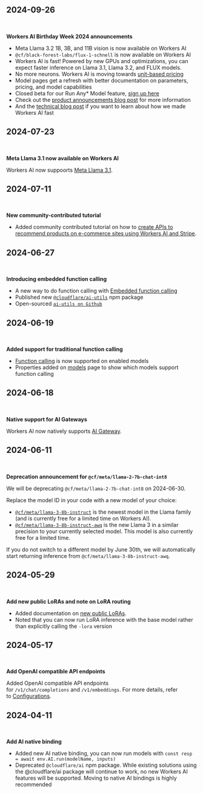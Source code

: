 ## 2024-09-26

 [](https://developers.cloudflare.com/workers-ai/changelog/#2024-09-26)

**Workers AI Birthday Week 2024 announcements**

- Meta Llama 3.2 1B, 3B, and 11B vision is now available on Workers AI
- `@cf/black-forest-labs/flux-1-schnell` is now available on Workers AI
- Workers AI is fast! Powered by new GPUs and optimizations, you can expect faster inference on Llama 3.1, Llama 3.2, and FLUX models.
- No more neurons. Workers AI is moving towards [unit-based pricing](https://developers.cloudflare.com/workers-ai/platform/pricing)
- Model pages get a refresh with better documentation on parameters, pricing, and model capabilities
- Closed beta for our Run Any* Model feature, [sign up here](https://forms.gle/h7FcaTF4Zo5dzNb68)
- Check out the [product announcements blog post](https://blog.cloudflare.com/workers-ai) for more information
- And the [technical blog post](https://blog.cloudflare.com/workers-ai/making-workers-ai-faster) if you want to learn about how we made Workers AI fast

## 2024-07-23

 [](https://developers.cloudflare.com/workers-ai/changelog/#2024-07-23)

**Meta Llama 3.1 now available on Workers AI**

Workers AI now suppoorts [Meta Llama 3.1](https://developers.cloudflare.com/workers-ai/models/llama-3.1-8b-instruct/).

## 2024-07-11

 [](https://developers.cloudflare.com/workers-ai/changelog/#2024-07-11)

**New community-contributed tutorial**

- Added community contributed tutorial on how to [create APIs to recommend products on e-commerce sites using Workers AI and Stripe](https://developers.cloudflare.com/developer-spotlight/tutorials/creating-a-recommendation-api/).

## 2024-06-27

 [](https://developers.cloudflare.com/workers-ai/changelog/#2024-06-27)

**Introducing embedded function calling**

- A new way to do function calling with [Embedded function calling](https://developers.cloudflare.com/workers-ai/function-calling/embedded)
- Published new [`@cloudflare/ai-utils`](https://www.npmjs.com/package/@cloudflare/ai-utils) npm package
- Open-sourced [`ai-utils on Github`](https://github.com/cloudflare/ai-utils)

## 2024-06-19

 [](https://developers.cloudflare.com/workers-ai/changelog/#2024-06-19)

**Added support for traditional function calling**

- [Function calling](https://developers.cloudflare.com/workers-ai/function-calling/) is now supported on enabled models
- Properties added on [models](https://developers.cloudflare.com/workers-ai/models/) page to show which models support function calling

## 2024-06-18

 [](https://developers.cloudflare.com/workers-ai/changelog/#2024-06-18)

**Native support for AI Gateways**

Workers AI now natively supports [AI Gateway](https://developers.cloudflare.com/ai-gateway/providers/workersai/#worker).

## 2024-06-11

 [](https://developers.cloudflare.com/workers-ai/changelog/#2024-06-11)

**Deprecation announcement for `@cf/meta/llama-2-7b-chat-int8`**

We will be deprecating `@cf/meta/llama-2-7b-chat-int8` on 2024-06-30.

Replace the model ID in your code with a new model of your choice:

- [`@cf/meta/llama-3-8b-instruct`](https://developers.cloudflare.com/workers-ai/models/llama-3-8b-instruct/) is the newest model in the Llama family (and is currently free for a limited time on Workers AI).
- [`@cf/meta/llama-3-8b-instruct-awq`](https://developers.cloudflare.com/workers-ai/models/llama-3-8b-instruct-awq/) is the new Llama 3 in a similar precision to your currently selected model. This model is also currently free for a limited time.

If you do not switch to a different model by June 30th, we will automatically start returning inference from `@cf/meta/llama-3-8b-instruct-awq`.

## 2024-05-29

 [](https://developers.cloudflare.com/workers-ai/changelog/#2024-05-29)

**Add new public LoRAs and note on LoRA routing**

- Added documentation on [new public LoRAs](https://developers.cloudflare.com/workers-ai/fine-tunes/public-loras/).
- Noted that you can now run LoRA inference with the base model rather than explicitly calling the `-lora` version

## 2024-05-17

 [](https://developers.cloudflare.com/workers-ai/changelog/#2024-05-17)

**Add OpenAI compatible API endpoints**

Added OpenAI compatible API endpoints for `/v1/chat/completions` and `/v1/embeddings`. For more details, refer to [Configurations](https://developers.cloudflare.com/workers-ai/configuration/open-ai-compatibility/).

## 2024-04-11

 [](https://developers.cloudflare.com/workers-ai/changelog/#2024-04-11)

**Add AI native binding**

- Added new AI native binding, you can now run models with `const resp = await env.AI.run(modelName, inputs)`
- Deprecated `@cloudflare/ai` npm package. While existing solutions using the @cloudflare/ai package will continue to work, no new Workers AI features will be supported. Moving to native AI bindings is highly recommended